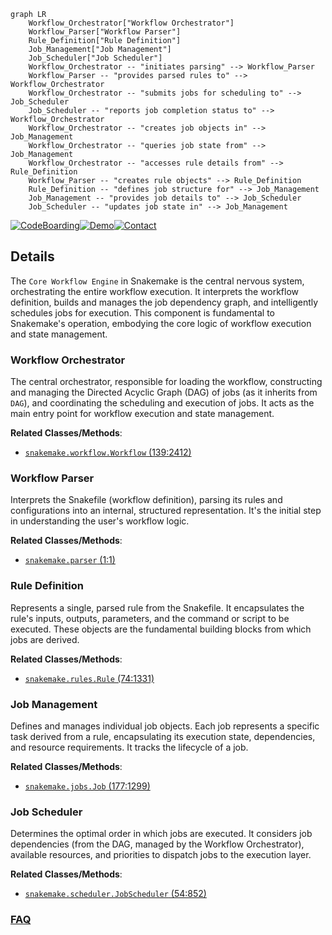 ```mermaid
graph LR
    Workflow_Orchestrator["Workflow Orchestrator"]
    Workflow_Parser["Workflow Parser"]
    Rule_Definition["Rule Definition"]
    Job_Management["Job Management"]
    Job_Scheduler["Job Scheduler"]
    Workflow_Orchestrator -- "initiates parsing" --> Workflow_Parser
    Workflow_Parser -- "provides parsed rules to" --> Workflow_Orchestrator
    Workflow_Orchestrator -- "submits jobs for scheduling to" --> Job_Scheduler
    Job_Scheduler -- "reports job completion status to" --> Workflow_Orchestrator
    Workflow_Orchestrator -- "creates job objects in" --> Job_Management
    Workflow_Orchestrator -- "queries job state from" --> Job_Management
    Workflow_Orchestrator -- "accesses rule details from" --> Rule_Definition
    Workflow_Parser -- "creates rule objects" --> Rule_Definition
    Rule_Definition -- "defines job structure for" --> Job_Management
    Job_Management -- "provides job details to" --> Job_Scheduler
    Job_Scheduler -- "updates job state in" --> Job_Management
```

[![CodeBoarding](https://img.shields.io/badge/Generated%20by-CodeBoarding-9cf?style=flat-square)](https://github.com/CodeBoarding/GeneratedOnBoardings)[![Demo](https://img.shields.io/badge/Try%20our-Demo-blue?style=flat-square)](https://www.codeboarding.org/demo)[![Contact](https://img.shields.io/badge/Contact%20us%20-%20contact@codeboarding.org-lightgrey?style=flat-square)](mailto:contact@codeboarding.org)

## Details

The `Core Workflow Engine` in Snakemake is the central nervous system, orchestrating the entire workflow execution. It interprets the workflow definition, builds and manages the job dependency graph, and intelligently schedules jobs for execution. This component is fundamental to Snakemake's operation, embodying the core logic of workflow execution and state management.

### Workflow Orchestrator
The central orchestrator, responsible for loading the workflow, constructing and managing the Directed Acyclic Graph (DAG) of jobs (as it inherits from `DAG`), and coordinating the scheduling and execution of jobs. It acts as the main entry point for workflow execution and state management.


**Related Classes/Methods**:

- <a href="https://github.com/snakemake/snakemake/blob/main/src/snakemake/workflow.py#L139-L2412" target="_blank" rel="noopener noreferrer">`snakemake.workflow.Workflow` (139:2412)</a>


### Workflow Parser
Interprets the Snakefile (workflow definition), parsing its rules and configurations into an internal, structured representation. It's the initial step in understanding the user's workflow logic.


**Related Classes/Methods**:

- <a href="https://github.com/snakemake/snakemake/blob/main/src/snakemake/parser.py#L1-L1" target="_blank" rel="noopener noreferrer">`snakemake.parser` (1:1)</a>


### Rule Definition
Represents a single, parsed rule from the Snakefile. It encapsulates the rule's inputs, outputs, parameters, and the command or script to be executed. These objects are the fundamental building blocks from which jobs are derived.


**Related Classes/Methods**:

- <a href="https://github.com/snakemake/snakemake/blob/main/src/snakemake/rules.py#L74-L1331" target="_blank" rel="noopener noreferrer">`snakemake.rules.Rule` (74:1331)</a>


### Job Management
Defines and manages individual job objects. Each job represents a specific task derived from a rule, encapsulating its execution state, dependencies, and resource requirements. It tracks the lifecycle of a job.


**Related Classes/Methods**:

- <a href="https://github.com/snakemake/snakemake/blob/main/src/snakemake/jobs.py#L177-L1299" target="_blank" rel="noopener noreferrer">`snakemake.jobs.Job` (177:1299)</a>


### Job Scheduler
Determines the optimal order in which jobs are executed. It considers job dependencies (from the DAG, managed by the Workflow Orchestrator), available resources, and priorities to dispatch jobs to the execution layer.


**Related Classes/Methods**:

- <a href="https://github.com/snakemake/snakemake/blob/main/src/snakemake/scheduler.py#L54-L852" target="_blank" rel="noopener noreferrer">`snakemake.scheduler.JobScheduler` (54:852)</a>




### [FAQ](https://github.com/CodeBoarding/GeneratedOnBoardings/tree/main?tab=readme-ov-file#faq)